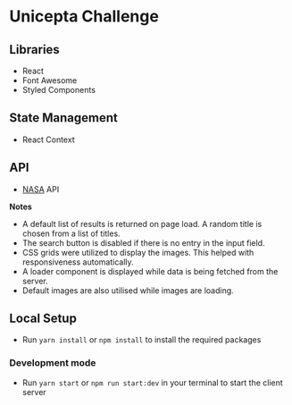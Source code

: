 # Unicepta Challenge

## Libraries
- React
- Font Awesome
- Styled Components

## State Management
- React Context

## API
- [NASA](https://images-api.nasa.gov/search) API

**Notes**
- A default list of results is returned on page load. A random title is chosen from a list of titles.
- The search button is disabled if there is no entry in the input field.
- CSS grids were utilized to display the images. This helped with responsiveness automatically.
- A loader component is displayed while data is being fetched from the server.
- Default images are also utilised while images are loading.

## Local Setup
- Run `yarn install` or `npm install` to install the required packages
### Development mode
- Run `yarn start` or `npm run start:dev` in your terminal to start the client server


